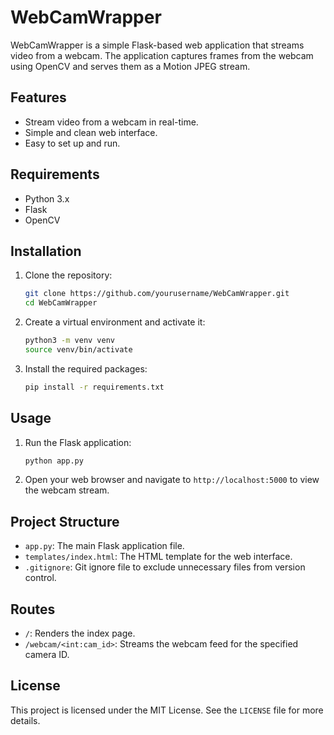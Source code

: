 # WebCamWrapper

WebCamWrapper is a simple Flask-based web application that streams video from a webcam. The application captures frames from the webcam using OpenCV and serves them as a Motion JPEG stream.

## Features

- Stream video from a webcam in real-time.
- Simple and clean web interface.
- Easy to set up and run.

## Requirements

- Python 3.x
- Flask
- OpenCV

## Installation

1. Clone the repository:
    ```sh
    git clone https://github.com/yourusername/WebCamWrapper.git
    cd WebCamWrapper
    ```

2. Create a virtual environment and activate it:
    ```sh
    python3 -m venv venv
    source venv/bin/activate
    ```

3. Install the required packages:
    ```sh
    pip install -r requirements.txt
    ```

## Usage

1. Run the Flask application:
    ```sh
    python app.py
    ```

2. Open your web browser and navigate to `http://localhost:5000` to view the webcam stream.

## Project Structure

- `app.py`: The main Flask application file.
- `templates/index.html`: The HTML template for the web interface.
- `.gitignore`: Git ignore file to exclude unnecessary files from version control.

## Routes

- `/`: Renders the index page.
- `/webcam/<int:cam_id>`: Streams the webcam feed for the specified camera ID.

## License

This project is licensed under the MIT License. See the `LICENSE` file for more details.